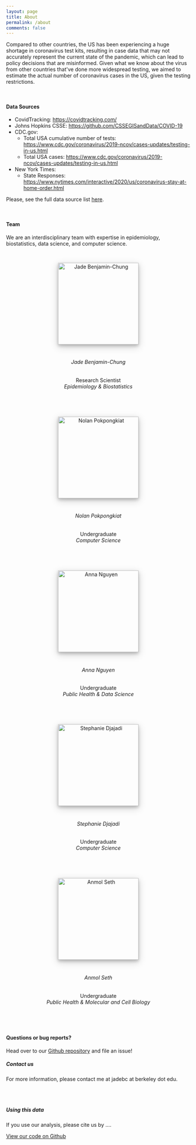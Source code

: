 ```yaml
---
layout: page
title: About
permalink: /about
comments: false
---
```


<div class="row justify-content-between">
<div class="col-md-8 pr-5">

<p>Compared to other countries, the US has been experiencing a huge shortage in coronavirus test kits, resulting in case data that may not accurately represent the current state of the pandemic, which can lead to policy decisions that are misinformed. Given what we know about the virus from other countries that've done more widespread testing, we aimed to estimate the actual number of coronavirus cases in the US, given the testing restrictions.</p>

<!-- <p class="mb-5"><img class="shadow-lg" src="{{site.baseurl}}/assets/images/mediumish-jekyll-template.png" alt="jekyll template mediumish" /></p> -->

<!-- <h4 style="border-bottom: 1px solid rgba(0, 0, 0, .44);">Data Sources a</h4> -->

<br>

<h4>Data Sources</h4>

<ul>
	<li>CovidTracking: <a href="https://covidtracking.com/">https://covidtracking.com/</a></li>
	<li>Johns Hopkins CSSE: <a href="https://github.com/CSSEGISandData/COVID-19">https://github.com/CSSEGISandData/COVID-19</a></li>
	<li>CDC.gov:
		<ul>
			<li>Total USA cumulative number of tests: <a href="https://www.cdc.gov/coronavirus/2019-ncov/cases-updates/testing-in-us.html">https://www.cdc.gov/coronavirus/2019-ncov/cases-updates/testing-in-us.html</a></li>
			<li>Total USA cases: <a href="https://www.cdc.gov/coronavirus/2019-ncov/cases-updates/testing-in-us.html">https://www.cdc.gov/coronavirus/2019-ncov/cases-updates/testing-in-us.html</a></li>
		</ul>
	</li>
	<li>New York Times: 
		<ul>
			<li>State Responses: <a href="https://www.nytimes.com/interactive/2020/us/coronavirus-stay-at-home-order.html">https://www.nytimes.com/interactive/2020/us/coronavirus-stay-at-home-order.html</a></li>
		</ul>
		</li>
</ul>


<p>Please, see the full data source list <a href="https://github.com/jadebc/covid19-expected-cases/tree/master/1-data">here</a>.</p>
<br>

<h4>Team</h4>

<p>We are an interdisciplinary team with expertise in epidemiology, biostatistics, data science, and computer science.</p>

<div class="row">
	<div class="col-md-5" style="padding: 30px;text-align: center;">
		<img style="box-shadow: 0 4px 8px 0 rgba(0, 0, 0, 0.2), 0 6px 20px 0 rgba(0, 0, 0, 0.19);margin-bottom:20px;" src="{{ site.baseurl }}/assets/images/jade.jpg" alt="Jade Benjamin-Chung" width="220" height="223">
		<h6 style="text-align: center;">Jade Benjamin-Chung</h6>
		<p style="text-align: center;">Research Scientist<br>
		<i>Epidemiology &amp; Biostatistics</i></p>
	</div> 
	<div class="col-md-5" style="padding: 30px;text-align: center;">
		<img style="box-shadow: 0 4px 8px 0 rgba(0, 0, 0, 0.2), 0 6px 20px 0 rgba(0, 0, 0, 0.19);margin-bottom:20px;" src="{{ site.baseurl }}/assets/images/nolan.png" alt="Nolan Pokpongkiat" width="220" height="223">
		<h6 style="text-align: center;">Nolan Pokpongkiat</h6>
		<p style="text-align: center;">Undergraduate<br>
		<i>Computer Science</i></p>
	</div> 
</div>
<div class="row">
	<div class="col-md-5" style="padding: 30px;text-align: center;">
		<img style="box-shadow: 0 4px 8px 0 rgba(0, 0, 0, 0.2), 0 6px 20px 0 rgba(0, 0, 0, 0.19);margin-bottom:20px;" src="{{ site.baseurl }}/assets/images/anna.jpg" alt="Anna Nguyen" width="220" height="223">
		<h6 style="text-align: center;">Anna Nguyen</h6>
		<p style="text-align: center;">Undergraduate<br>
		<i>Public Health &amp; Data Science</i></p>
	</div> 
	<div class="col-md-5" style="padding: 30px;text-align: center;">
		<img style="box-shadow: 0 4px 8px 0 rgba(0, 0, 0, 0.2), 0 6px 20px 0 rgba(0, 0, 0, 0.19);margin-bottom:20px;" src="{{ site.baseurl }}/assets/images/stephanie.png" alt="Stephanie Djajadi" width="220" height="223">
		<h6 style="text-align: center;">Stephanie Djajadi</h6>
		<p style="text-align: center;">Undergraduate<br>
		<i>Computer Science</i></p>
	</div> 
</div> 
<div class="row">
	<div class="col-md-5" style="padding: 30px;text-align: center;">
		<img style="box-shadow: 0 4px 8px 0 rgba(0, 0, 0, 0.2), 0 6px 20px 0 rgba(0, 0, 0, 0.19);margin-bottom:20px;" src="{{ site.baseurl }}/assets/images/anmol.jpg" alt="Anmol Seth" width="220" height="223">
		<h6 style="text-align: center;">Anmol Seth</h6>
		<p style="text-align: center;">Undergraduate<br>
		<i>Public Health &amp; Molecular and Cell Biology</i></p>
	</div> 
<!-- 	<div class="col-md-5" style="padding: 30px;text-align: center;">
		<img style="box-shadow: 0 4px 8px 0 rgba(0, 0, 0, 0.2), 0 6px 20px 0 rgba(0, 0, 0, 0.19);margin-bottom:20px;" src="{{ site.baseurl }}/assets/images/stephanie.png" alt="Stephanie Djajadi" width="220" height="223">
		<h6 style="text-align: center;">Stephanie Djajadi</h6>
		<p style="text-align: center;">Undergraduate<br>
		<i>Computer Science</i></p>
	</div>  -->
</div> 
 

<br>
<h4>Questions or bug reports?</h4>

<p>Head over to our <a href="https://github.com/jadebc/covid19-expected-cases">Github repository</a> and file an issue!</p>

</div>

<div class="col-md-4">

<div class="sticky-top sticky-top-80">
<h5>Contact us</h5>

<p>For more information, please contact me at jadebc at berkeley dot edu.</p>

<!-- <p>Thank you for your support! Your donation helps me to maintain and improve <a target="_blank" href="https://github.com/wowthemesnet/mediumish-theme-jekyll">Mediumish <i class="fab fa-github"></i></a>.</p> -->

<!-- <a target="_blank" href="https://github.com/jadebc/covid19-expected-cases" class="btn btn-danger"></a>  -->


<br>
<br>
<h5>Using this data</h5>

<p>If you use our analysis, please cite us by ....</p>
<a target="_blank" href="https://github.com/jadebc/covid19-expected-cases" class="btn btn-warning">View our code on Github</a>

</div> 
</div> 
</div>
